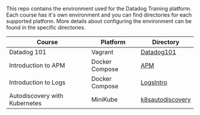 This repo contains the environment used for the Datadog Training platform. Each course has it's own environment and you can find directories for each supported platform. More details about configuring the environment can be found in the specific directories.

| Course | Platform | Directory |
|--------|----------|-----------|
|Datadog 101| Vagrant | [Datadog101](Datadog101)| 
|Introduction to APM|Docker Compose| [APM](apm)|
|Introduction to Logs|Docker Compose| [LogsIntro](logsintro)|
|Autodiscovery with Kubernetes|MiniKube|[k8sautodiscovery](k8sautodiscovery)|
